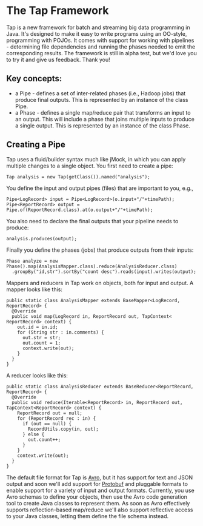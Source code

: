 The Tap Framework
=================

Tap is a new framework for batch and streaming big data programming in Java. It's designed to make it easy to write programs using an OO-style, programming with POJOs. It comes with support for working with pipelines - determining file dependencies and running the phases needed to emit the corresponding results. The framework is still in alpha test, but we'd love you to try it and give us feedback. Thank you!

## Key concepts:

* a Pipe - defines a set of inter-related phases (i.e., Hadoop jobs) that produce final outputs. This is represented by an instance of the class Pipe.
* a Phase - defines a single map/reduce pair that transforms an input to an output. This will include a phase that joins multiple inputs to produce a single output. This is represented by an instance of the class Phase.

## Creating a Pipe

Tap uses a fluid/builder syntax much like jMock, in which you can apply multiple changes to a single object. You first need to create a pipe:

    Tap analysis = new Tap(getClass()).named("analysis");

You define the input and output pipes (files) that are important to you, e.g.,

    Pipe<LogRecord> input = Pipe<LogRecord>(o.input+"/"+timePath);
    Pipe<ReportRecord> output = Pipe.of(ReportRecord.class).at(o.output+"/"+timePath);

You also need to declare the final outputs that your pipeline needs to produce:

    analysis.produces(output);

Finally you define the phases (jobs) that produce outputs from their inputs:

    Phase analyze = new Phase().map(AnalysisMapper.class).reduce(AnalysisReducer.class)
      .groupBy("id,str").sortBy("count desc").reads(input).writes(output);

Mappers and reducers in Tap work on objects, both for input and output. A mapper looks like this:

    public static class AnalysisMapper extends BaseMapper<LogRecord, ReportRecord> {
      @Override
      public void map(LogRecord in, ReportRecord out, TapContext< ReportRecord> context) {
        out.id = in.id;
        for (String str : in.comments) {
          out.str = str;
          out.count = 1;
          context.write(out);
        }
      }
    }

A reducer looks like this:

    public static class AnalysisReducer extends BaseReducer<ReportRecord, ReportRecord> {
      @Override
      public void reduce(Iterable<ReportRecord> in, ReportRecord out, TapContext<ReportRecord> context) {
        ReportRecord out = null;
        for (ReportRecord rec : in) {
          if (out == null) {
            RecordUtils.copy(in, out);
          } else {
            out.count++;
          }
        }
        context.write(out);
      }
    }

The default file format for Tap is [Avro](http://avro.apache.org/), but it has support for text and JSON output and soon we'll add support for [Protobuf](http://code.google.com/p/protobuf/) and pluggable formats to enable support for a variety of input and output formats. Currently, you use Avro schemas to define your objects, then use the Avro code generation tool to create Java classes to represent them. As soon as Avro effectively supports reflection-based map/reduce we'll also support reflective access to your Java classes, letting them define the file schema instead.
 
